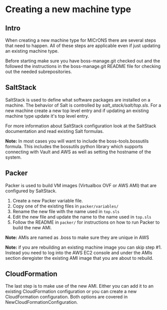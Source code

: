Creating a new machine type
===========================

Intro
-----
When creating a new machine type for MICrONS there are several steps that need
to happen. All of these steps are applicable even if just updating an existing
machine type.

Before starting make sure you have boss-manage.git checked out and the followed
the instructions in the boss-manage.git README file for checking out the needed
subrepositories.

SaltStack
---------
SaltStack is used to define what software packages are installed on a machine.
The behavior of Salt is controlled by *salt_stack/salt/top.sls*. For a new
machine create a new top level entry and if updating an existing machine type
update it's top level entry.

For more information about SaltStack configuration look at the SaltStack
documentation and read existing Salt formulas.

**Note:** In most cases you will want to include the boss-tools.bossutils
formula. This includes the bossutils python library which supports connecting
with Vault and AWS as well as setting the hostname of the system.

Packer
------
Packer is used to build VM images (Virtualbox OVF or AWS AMI) that are
configured by SaltStack.

1. Create a new Packer variable file.
  1. Copy one of the existing files in `packer/variables/`
  2. Rename the new file with the name used in `top.sls`
  3. Edit the new file and update the name to the name used in `top.sls`
2. Follow the README in `packer/` for instructions on how to run Packer
to build the new AMI.

**Note:** AMIs are named as <name>.boss to make sure they are unique in AWS

**Note:** if you are rebuilding an existing machine image you can skip step #1.
Instead you need to log into the AWS EC2 console and under the AMIs section
deregister the existing AMI image that you are about to rebuild.

CloudFormation
--------------
The last step is to make use of the new AMI. Either you can add it to an
existing CloudFormation configuration or you can create a new CloudFormation
configuration. Both options are covered in NewCloudFormationConfiguration.